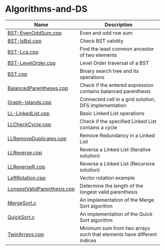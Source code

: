 # Algorithms-and-DS

|  Name  | Description |
|  ----- | ----------- |
| [BST-EvenOddSum.cpp](https://github.com/A7xSV/Algorithms-and-DS/blob/master/Codes/BST-EvenOddSum.cpp) | Even and odd row sum |
| [BST-IsBst.cpp](https://github.com/A7xSV/Algorithms-and-DS/blob/master/Codes/BST-IsBst.cpp) | Check BST validity |
| [BST-Lca.cpp](https://github.com/A7xSV/Algorithms-and-DS/blob/master/Codes/BST-Lca.cpp) | Find the least common ancestor of two elements |
| [BST-LevelOrder.cpp](https://github.com/A7xSV/Algorithms-and-DS/blob/master/Codes/BST-LevelOrder.cpp) | Level Order traversal of a BST |
| [BST.cpp](https://github.com/A7xSV/Algorithms-and-DS/blob/master/Codes/BST.cpp) | Binary search tree and its operations |
| [BalancedParentheses.cpp](https://github.com/A7xSV/Algorithms-and-DS/blob/master/Codes/BalancedParentheses.cpp) | Check if the entered expression contains balanced parenthesis |
| [Graph-Islands.cpp](https://github.com/A7xSV/Algorithms-and-DS/blob/master/Codes/Graph-Islands.cpp) | Connected cell in a grid solution, DFS implementation |
| [LL-LinkedList.cpp](https://github.com/A7xSV/Algorithms-and-DS/blob/master/Codes/LL-LinkedList.cpp) | Basic Linked List operations |
| [LLCheckCycle.cpp](https://github.com/A7xSV/Algorithms-and-DS/blob/master/Codes/LLCheckCycle.cpp) | Check if the specified Linked List contains a cycle |
| [LLRemoveDuplicates.cpp](https://github.com/A7xSV/Algorithms-and-DS/blob/master/Codes/LLRemoveDuplicates.cpp) | Remove Redundancy in a Linked List |
| [LLReverse.cpp](https://github.com/A7xSV/Algorithms-and-DS/blob/master/Codes/LLReverse.cpp) | Reverse a Linked List (Iterative solution) |
| [LLReverseR.cpp](https://github.com/A7xSV/Algorithms-and-DS/blob/master/Codes/LLReverseR.cpp) | Reverse a Linked List (Recursive solution) |
| [LeftRotation.cpp](https://github.com/A7xSV/Algorithms-and-DS/blob/master/Codes/LeftRotation.cpp) | Vector rotation example |
| [LongestValidParenthesis.cpp](https://github.com/A7xSV/Algorithms-and-DS/blob/master/Codes/LongestValidParenthesis.cpp) | Determine the length of the longest valid parenthesis |
| [MergeSort.c](https://github.com/A7xSV/Algorithms-and-DS/blob/master/Codes/MergeSort.c) | An implementation of the Merge Sort algorithm |
| [QuickSort.c](https://github.com/A7xSV/Algorithms-and-DS/blob/master/Codes/QuickSort.c) | An implementation of the Quick Sort algorithm |
| [TwinArrays.cpp](https://github.com/A7xSV/Algorithms-and-DS/blob/master/Codes/TwinArrays.cpp) | Minimum sum from two arrays such that elements have different indices |
